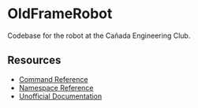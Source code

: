 # OldFrameRobot

Codebase for the robot at the Cañada Engineering Club.

## Resources
- [Command Reference](https://help.vexcodingstudio.com/index.html#pro)
- [Namespace Reference](https://www.robotmesh.com/studio/content/docs/vexv5-cpp//html/namespacevex.html)
- [Unofficial Documentation](https://johnholbrook.github.io/iqcpp-doxygen/index.html)
